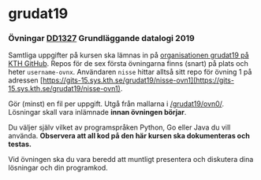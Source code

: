 # grudat19

### Övningar [DD1327](https://www.kth.se/social/course/DD1327/) Grundläggande datalogi 2019

Samtliga uppgifter på kursen ska lämnas in på
[organisationen grudat19 på KTH GitHub](https://gits-15.sys.kth.se/grudat19).
Repos för de sex första övningarna finns (snart) på plats och heter `username-ovnx`.
Användaren `nisse` hittar alltså sitt repo för övning 1 på adressen
[https://gits-15.sys.kth.se/grudat19/nisse-ovn1](https://gits-15.sys.kth.se/grudat19/nisse-ovn1).

Gör (minst) en fil per uppgift. Utgå från mallarna i
[/grudat19/ovn0/](https://github.com/yourbasic/grudat19/tree/master/ovn0).
Lösningar skall vara inlämnade **innan övningen börjar**.

Du väljer själv vilket av programspråken Python, Go eller Java du vill använda.
**Observera att all kod på den här kursen ska dokumenteras och testas.**

Vid övningen ska du vara beredd att muntligt presentera och diskutera dina lösningar och din programkod.
